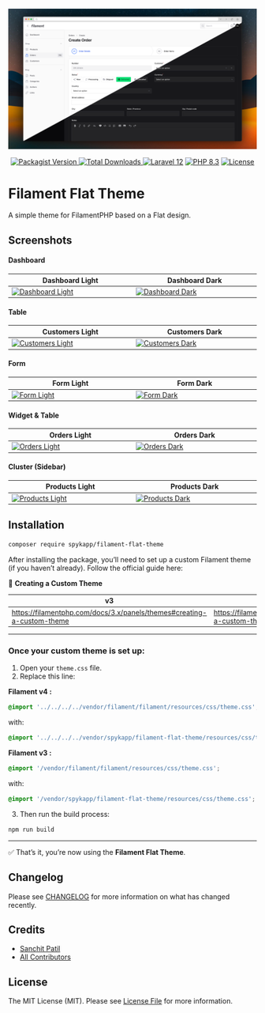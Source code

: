 ![Screenshot](/art/flat-theme.png)

<p align="center">
   <a href="https://packagist.org/packages/spykapp/filament-flat-theme">
    <img src="https://img.shields.io/packagist/v/spykapp/filament-flat-theme.svg?style=for-the-badge" alt="Packagist Version">
   </a>
   <a href="https://packagist.org/packages/spykapp/filament-flat-theme">
    <img src="https://img.shields.io/packagist/dt/spykapp/filament-flat-theme.svg?style=for-the-badge" alt="Total Downloads">
   </a>
   <a href="https://laravel.com/docs/12.x"><img src="https://img.shields.io/badge/Laravel-12.x-FF2D20?style=for-the-badge&logo=laravel" alt="Laravel 12"></a>
   <a href="https://php.net"><img src="https://img.shields.io/badge/PHP-8.3-777BB4?style=for-the-badge&logo=php" alt="PHP 8.3"></a>
   <a href="https://github.com/spykapp/filament-flat-theme/blob/main/LICENSE.md">
     <img src="https://img.shields.io/badge/License-MIT-blue.svg?style=for-the-badge" alt="License">
   </a>
</p>

# Filament Flat Theme

A simple theme for FilamentPHP based on a Flat design.


## Screenshots

#### Dashboard

<table class="table">
  <thead>
    <tr>
      <th scope="col" width="1000px">Dashboard Light</th>
      <th scope="col" width="1000px">Dashboard Dark</th>
    </tr>
  </thead>
  <tbody>
    <tr>
      <td>
        <a href="https://ibb.co/Y4JL2Qh9" target="_blank">
            <img src="https://i.ibb.co/DPmR4WQX/dashboard-l.png" width="100%" alt="Dashboard Light" />
        </a>
      </td>
      <td>
        <a href="https://ibb.co/x88nmjsT" target="_blank">
            <img src="https://i.ibb.co/QjjW8Ncw/dashboard-d.png" width="100%" alt="Dashboard Dark" />
        </a>
      </td>
    </tr>
  </tbody>
</table>

#### Table

<table class="table">
  <thead>
    <tr>
      <th scope="col" width="1000px">Customers Light</th>
      <th scope="col" width="1000px">Customers Dark</th>
    </tr>
  </thead>
  <tbody>
    <tr>
      <td>
        <a href="https://ibb.co/3y8KxrZv" target="_blank">
          <img src="https://i.ibb.co/qM46HyQC/customers-l.png" width="100%" alt="Customers Light" />
        </a>
      </td>
      <td>
        <a href="https://ibb.co/LXWSBZcc" target="_blank">
          <img src="https://i.ibb.co/7d5vB1ZZ/customers-d.png" width="100%" alt="Customers Dark" />
        </a>
      </td>
    </tr>
  </tbody>
</table>

#### Form

<table class="table">
  <thead>
    <tr>
      <th scope="col" width="1000px">Form Light</th>
      <th scope="col" width="1000px">Form Dark</th>
    </tr>
  </thead>
  <tbody>
    <tr>
      <td>
        <a href="https://ibb.co/wNvDHvrQ" target="_blank">
          <img src="https://i.ibb.co/FbPGvPqY/form-l.png" width="100%" alt="Form Light" />
        </a>
      </td>
      <td>
        <a href="https://ibb.co/hJDTrn4N" target="_blank">
          <img src="https://i.ibb.co/KpF8BQfg/form-d.png" width="100%" alt="Form Dark" />
        </a>
      </td>
    </tr>
  </tbody>
</table>

#### Widget & Table

<table class="table">
  <thead>
    <tr>
      <th scope="col" width="1000px">Orders Light</th>
      <th scope="col" width="1000px">Orders Dark</th>
    </tr>
  </thead>
  <tbody>
    <tr>
      <td>
        <a href="https://ibb.co/sYNTbnt" target="_blank">
          <img src="https://i.ibb.co/ZDFQG5N/orders-l.png" width="100%" alt="Orders Light" />
        </a>
      </td>
      <td>
        <a href="https://ibb.co/hFKm9z7y" target="_blank">
          <img src="https://i.ibb.co/Wvc25Jx6/orders-d.png" width="100%" alt="Orders Dark" />
        </a>
      </td>
    </tr>
  </tbody>
</table>

#### Cluster (Sidebar)

<table class="table">
  <thead>
    <tr>
      <th scope="col" width="1000px">Products Light</th>
      <th scope="col" width="1000px">Products Dark</th>
    </tr>
  </thead>
  <tbody>
    <tr>
      <td>
        <a href="https://ibb.co/Rpc3Pwvr">
          <img src="https://i.ibb.co/4Zp8Mrmv/products-l.png" width="100%" alt="Products Light" />
        </a>
      </td>
      <td>
        <a href="https://ibb.co/3YRq0Xkp">
          <img src="https://i.ibb.co/x8F0Mv31/products-d.png" width="100%" alt="Products Dark" />
        </a>
      </td>
    </tr>
  </tbody>
</table>


## Installation

```bash
composer require spykapp/filament-flat-theme
```
After installing the package, you’ll need to set up a custom Filament theme (if you haven’t already). Follow the official guide here:

📘 **Creating a Custom Theme** 

<table class="table">
  <thead>
    <tr>
      <th scope="col" width="1000px">v3</th>
      <th scope="col" width="1000px">v4</th>
    </tr>
  </thead>
  <tbody>
    <tr>
      <td>
        <a href="https://filamentphp.com/docs/3.x/panels/themes#creating-a-custom-theme
" target="_blank">
                    https://filamentphp.com/docs/3.x/panels/themes#creating-a-custom-theme
        </a>
      </td>
      <td>
        <a href="https://filamentphp.com/docs/4.x/styling/overview#creating-a-custom-theme" target="_blank">
            https://filamentphp.com/docs/4.x/styling/overview#creating-a-custom-theme
        </a>
      </td>
    </tr>
  </tbody>
</table>


---

### Once your custom theme is set up:

1. Open your `theme.css` file.
2. Replace this line:


**Filament v4 :**

```css
@import '../../../../vendor/filament/filament/resources/css/theme.css';
```

with:

```css
@import '../../../../vendor/spykapp/filament-flat-theme/resources/css/theme.css';
```

**Filament v3 :**

```css
@import '/vendor/filament/filament/resources/css/theme.css';
```

   with:

```css
@import '/vendor/spykapp/filament-flat-theme/resources/css/theme.css';
```

3. Then run the build process:

```bash
npm run build
```

---

✅ That’s it, you’re now using the **Filament Flat Theme**.


## Changelog

Please see [CHANGELOG](CHANGELOG.md) for more information on what has changed recently.


## Credits

- [Sanchit Patil](https://github.com/sanchitspatil)
- [All Contributors](../../contributors)

## License

The MIT License (MIT). Please see [License File](LICENSE.md) for more information.